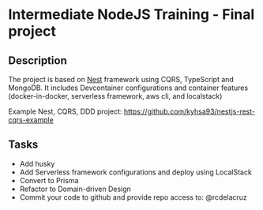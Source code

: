 # Intermediate NodeJS Training - Final project

## Description

The project is based on [Nest](https://github.com/nestjs/nest) framework using CQRS, TypeScript and MongoDB.
It includes Devcontainer configurations and container features (docker-in-docker, serverless framework, aws cli, and localstack)

Example Nest, CQRS, DDD project: https://github.com/kyhsa93/nestjs-rest-cqrs-example

## Tasks 
  - Add husky
  - Add Serverless framework configurations and deploy using LocalStack
  - Convert to Prisma
  - Refactor to Domain-driven Design 
  - Commit your code to github and provide repo access to: @rcdelacruz
